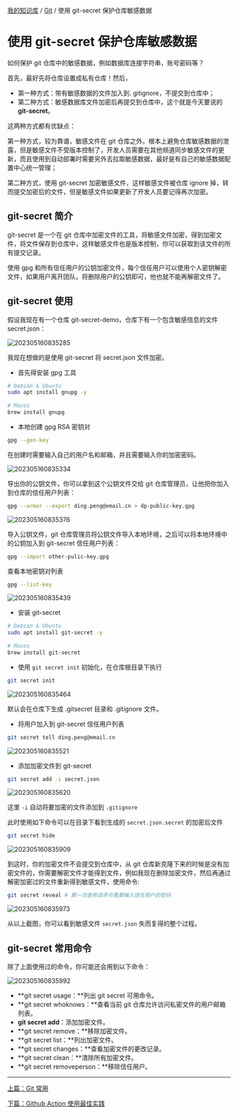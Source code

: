 [我的知识库](../README.md) / [Git](zz_gneratered_mdi.md) / 使用 git-secret 保护仓库敏感数据

# 使用 git-secret 保护仓库敏感数据

如何保护 git 仓库中的敏感数据，例如数据库连接字符串，账号密码等？

首先，最好先将仓库设置成私有仓库！然后，

* 第一种方式：带有敏感数据的文件加入到. gitignore，不提交到仓库中；
* 第二种方式：敏感数据库文件加密后再提交到仓库中，这个就是今天要说的 **git-secret**。

这两种方式都有优缺点：

第一种方式，较为靠谱，敏感文件在 git 仓库之外，根本上避免仓库敏感数据的泄露，但是敏感文件不受版本控制了，开发人员需要在其他频道同步敏感文件的更新，而且使用到自动部署时需要另外去拉取敏感数据，最好是有自己的敏感数据配置中心统一管理；

第二种方式，使用 git-secret 加密敏感文件，这样敏感文件被仓库 ignore 掉，转而提交加密后的文件，但是敏感文件如果更新了开发人员要记得再次加密。

## **git-secret 简介**

git-secret 是一个在 git 仓库中加密文件的工具，将敏感文件加密，得到加密文件，将文件保存到仓库中，这样敏感文件也是版本控制，你可以获取到该文件的所有提交记录。

使用 gpg 和所有信任用户的公钥加密文件，每个信任用户可以使用个人密钥解密文件，如果用户离开团队，将删除用户的公钥即可，他也就不能再解密文件了。

## **git-secret 使用**

假设我现在有一个仓库 git-secret-demo，仓库下有一个包含敏感信息的文件 secret.json：

![202305160835285](https://fs.poneding.com/images/202305160835285.png)

我现在想做的是使用 git-secret 将 secret.json 文件加密。

* 首先得安装 gpg 工具

```bash
# Debian & Ubuntu
sudo apt install gnupg -y
​
# Macos
brew install gnupg
```

* 本地创建 gpg RSA 密钥对

```bash
gpg --gen-key
```

在创建时需要输入自己的用户名和邮箱，并且需要输入你的加密密码。

![202305160835334](https://fs.poneding.com/images/202305160835334.png)

导出你的公钥文件，你可以拿到这个公钥文件交给 git 仓库管理员，让他把你加入到仓库的信任用户列表：

```bash
gpg --armor --export ding.peng@email.cn > dp-public-key.gpg
```

![202305160835376](https://fs.poneding.com/images/202305160835376.png)

导入公钥文件，git 仓库管理员将公钥文件导入本地环境，之后可以将本地环境中的公钥加入到 git-secret 信任用户列表：

```bash
gpg --import other-pulic-key.gpg
```

查看本地密钥对列表

```bash
gpg --list-key
```

![202305160835439](https://fs.poneding.com/images/202305160835439.png)

* 安装 git-secret

```bash
# Debian & Ubuntu
sudo apt install git-secret -y
​
# Macos
brew install git-secret
```

* 使用 `git secret init` 初始化，在仓库根目录下执行

```bash
git secret init
```

![202305160835464](https://fs.poneding.com/images/202305160835464.png)

默认会在仓库下生成 .gitsecret 目录和 .gitignore 文件。

* 将用户加入到 git-secret 信任用户列表

```bash
git secret tell ding.peng@email.cn
```

![202305160835521](https://fs.poneding.com/images/202305160835521.png)

* 添加加密文件到 git-secret

```bash
git secret add -i secret.json
```

![202305160835620](https://fs.poneding.com/images/202305160835620.png)

这里 `-i` 自动将要加密的文件添加到 `.gitignore`

此时使用如下命令可以在目录下看到生成的 `secret.json.secret` 的加密后文件

```bash
git secret hide
```

![202305160835909](https://fs.poneding.com/images/202305160835909.png)

到这时，你的加密文件不会提交到仓库中，从 git 仓库新克隆下来的时候是没有加密文件的，你需要解密文件才能得到文件，例如我现在删除加密文件，然后再通过解密加密过的文件重新得到敏感文件，使用命令:

```bash
git secret reveal # 第一次使用该命令需要输入信任用户的密码
```

![202305160835973](https://fs.poneding.com/images/202305160835973.png)

从以上截图，你可以看到敏感文件 `secret.json` 失而复得的整个过程。

## **git-secret 常用命令**

除了上面使用过的命令，你可能还会用到以下命令：

![202305160835992](https://fs.poneding.com/images/202305160835992.png)

* **git secret usage：**列出 git secret 可用命令。
* **git secret whoknows：**查看当前 git 仓库允许访问私密文件的用户邮箱列表。
* **git secret add**：添加加密文件。
* **git secret remove：**移除加密文件。
* **git secret list：**列出加密文件。
* **git secret changes：**查看加密文件的更改记录。
* **git secret clean：**清除所有加密文件。
* **git secret removeperson：**移除信任用户。

---
[上篇：Git 常用](common-usage.md)

[下篇：Github Action 使用最佳实践](github-action-best-practice.md)
